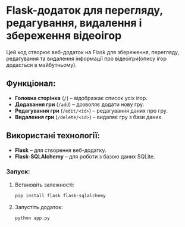 # Flask-додаток для перегляду, редагування, видалення і збереження відеоігор

Цей код створює веб-додаток на Flask для збереження, перегляду, редагування та видалення інформації про відеоігри(опису ігор додасться в майбутньому).  

## Функціонал:
- **Головна сторінка** (`/`) – відображає список усіх ігор.
- **Додавання гри** (`/add`) – дозволяє додати нову гру.
- **Редагування гри** (`/edit/<id>`) – редагування даних про гру.
- **Видалення гри** (`/delete/<id>`) – видаляє гру з бази даних.

## Використані технології:
- **Flask** – для створення веб-додатку.
- **Flask-SQLAlchemy** – для роботи з базою даних SQLite.

### Запуск:
1. Встановіть залежності:  
   ```sh
   pip install flask flask-sqlalchemy
   ```
2. Запустіть додаток:  
   ```sh
   python app.py
   ```
